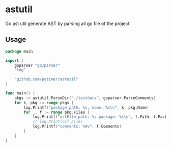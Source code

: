 # astutil

Go ast util generate AST by parsing all go file of the project

## Usage

```go
package main

import (
	goparser "go/parser"
	"log"

	"github.com/pytimer/astutil"
)

func main() {
	pkgs := astutil.ParseDir("./testdata", goparser.ParseComments)
	for k, pkg := range pkgs {
		log.Printf("package path: %s, name: %s\n", k, pkg.Name)
		for _, f := range pkg.Files {
			log.Printf("astFile path: %s package: %s\n", f.Path, f.PackagePath)
			// log.Println(f.File)
			log.Printf("comments: %#v", f.Comments)
		}
	}
}
```